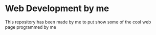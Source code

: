 # Web Development by me

This repository has been made by me to put show some of the cool web page programmed by me
